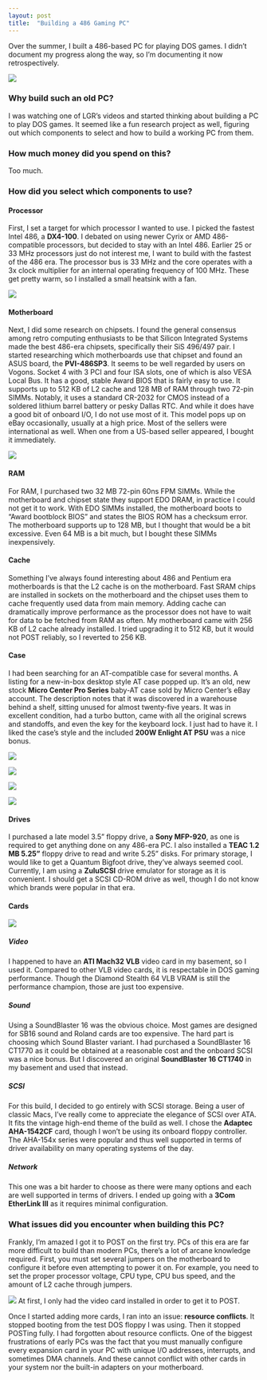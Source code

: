 ```yaml
---
layout: post
title:  "Building a 486 Gaming PC"
---
```

Over the summer, I built a 486-based PC for playing DOS games. I didn’t document my progress along the way, so I’m documenting it now retrospectively.

![][image-1]

### Why build such an old PC?
I was watching one of LGR’s videos and started thinking about building a PC to play DOS games. It seemed like a fun research project as well, figuring out which components to select and how to build a working PC from them.

### How much money did you spend on this?
Too much.

### How did you select which components to use?
#### Processor
First, I set a target for which processor I wanted to use. I picked the fastest Intel 486, a **DX4-100**. I debated on using newer Cyrix or AMD 486-compatible processors, but decided to stay with an Intel 486. Earlier 25 or 33 MHz processors just do not interest me, I want to build with the fastest of the 486 era. The processor bus is 33 MHz and the core operates with a 3x clock multiplier for an internal operating frequency of 100 MHz. These get pretty warm, so I installed a small heatsink with a fan.

![][image-2]

#### Motherboard
Next, I did some research on chipsets. I found the general consensus among retro computing enthusiasts to be that Silicon Integrated Systems made the best 486-era chipsets, specifically their SiS 496/497 pair. I started researching which motherboards use that chipset and found an ASUS board, the **PVI-486SP3**. It seems to be well regarded by users on Vogons. Socket 4 with 3 PCI and four ISA slots, one of which is also VESA Local Bus. It has a good, stable Award BIOS that is fairly easy to use. It supports up to 512 KB of L2 cache and 128 MB of RAM through two 72-pin SIMMs. Notably, it uses a standard CR-2032 for CMOS instead of a soldered lithium barrel battery or pesky Dallas RTC. And while it does have a good bit of onboard I/O, I do not use most of it. This model pops up on eBay occasionally, usually at a high price. Most of the sellers were international as well. When one from a US-based seller appeared, I bought it immediately.

![][image-3]

#### RAM
For RAM, I purchased two 32 MB 72-pin 60ns FPM SIMMs. While the motherboard and chipset state they support EDO DRAM, in practice I could not get it to work. With EDO SIMMs installed, the motherboard boots to “Award bootblock BIOS” and states the BIOS ROM has a checksum error. The motherboard supports up to 128 MB, but I thought that would be a bit excessive. Even 64 MB is a bit much, but I bought these SIMMs inexpensively.

#### Cache
Something I’ve always found interesting about 486 and Pentium era motherboards is that the L2 cache is on the motherboard. Fast SRAM chips are installed in sockets on the motherboard and the chipset uses them to cache frequently used data from main memory. Adding cache can dramatically improve performance as the processor does not have to wait for data to be fetched from RAM as often. My motherboard came with 256 KB of L2 cache already installed. I tried upgrading it to 512 KB, but it would not POST reliably, so I reverted to 256 KB.

#### Case
I had been searching for an AT-compatible case for several months. A listing for a new-in-box desktop style AT case popped up. It’s an old, new stock **Micro Center Pro Series** baby-AT case sold by Micro Center’s eBay account. The description notes that it was discovered in a warehouse behind a shelf, sitting unused for almost twenty-five years. It was in excellent condition, had a turbo button, came with all the original screws and standoffs, and even the key for the keyboard lock. I just had to have it. I liked the case’s style and the included **200W Enlight AT PSU** was a nice bonus.

![][image-4]

![][image-5]

![][image-6]

![][image-7]

#### Drives
I purchased a late model 3.5” floppy drive, a **Sony MFP-920**, as one is required to get anything done on any 486-era PC. I also installed a **TEAC 1.2 MB 5.25”** floppy drive to read and write 5.25” disks. For primary storage, I would like to get a Quantum Bigfoot drive, they’ve always seemed cool. Currently, I am using a **ZuluSCSI** drive emulator for storage as it is convenient. I should get a SCSI CD-ROM drive as well, though I do not know which brands were popular in that era.

#### Cards
![][image-8]

##### Video
I happened to have an **ATI Mach32 VLB** video card in my basement, so I used it. Compared to other VLB video cards, it is respectable in DOS gaming performance. Though the Diamond Stealth 64 VLB VRAM is still the performance champion, those are just too expensive.

##### Sound
Using a SoundBlaster 16 was the obvious choice. Most games are designed for SB16 sound and Roland cards are too expensive. The hard part is choosing which Sound Blaster variant. I had purchased a SoundBlaster 16 CT1770 as it could be obtained at a reasonable cost and the onboard SCSI was a nice bonus. But I discovered an original **SoundBlaster 16 CT1740** in my basement and used that instead.

##### SCSI
For this build, I decided to go entirely with SCSI storage. Being a user of classic Macs, I’ve really come to appreciate the elegance of SCSI over ATA. It fits the vintage high-end theme of the build as well. I chose the **Adaptec AHA-1542CF** card, though I won’t be using its onboard floppy controller. The AHA-154x series were popular and thus well supported in terms of driver availability on many operating systems of the day.

##### Network
This one was a bit harder to choose as there were many options and each are well supported in terms of drivers. I ended up going with a **3Com EtherLink III** as it requires minimal configuration.

### What issues did you encounter when building this PC?
Frankly, I’m amazed I got it to POST on the first try. PCs of this era are far more difficult to build than modern PCs, there’s a lot of arcane knowledge required. First, you must set several jumpers on the motherboard to configure it before even attempting to power it on. For example, you need to set the proper processor voltage, CPU type, CPU bus speed, and the amount of L2 cache through jumpers.

![][image-9]
At first, I only had the video card installed in order to get it to POST. 

Once I started adding more cards, I ran into an issue: **resource conflicts**. It stopped booting from the test DOS floppy I was using. Then it stopped POSTing fully. I had forgotten about resource conflicts. One of the biggest frustrations of early PCs was the fact that you must manually configure every expansion card in your PC with unique I/O addresses, interrupts, and sometimes DMA channels. And these cannot conflict with other cards in your system nor the built-in adapters on your motherboard.  

[image-1]:	/assets/images/486-gaming-pc/486-gaming-pc.jpeg
[image-2]:	/assets/images/486-gaming-pc/processor.jpeg
[image-3]:	/assets/images/486-gaming-pc/motherboard.jpeg
[image-4]:	/assets/images/486-gaming-pc/case-front.jpeg
[image-5]:	/assets/images/486-gaming-pc/case-back.jpeg
[image-6]:	/assets/images/486-gaming-pc/case-inside.jpeg
[image-7]:	/assets/images/486-gaming-pc/case-accessories.jpeg
[image-8]:	/assets/images/486-gaming-pc/cards.jpeg
[image-9]:	/assets/images/486-gaming-pc/first-post.jpeg